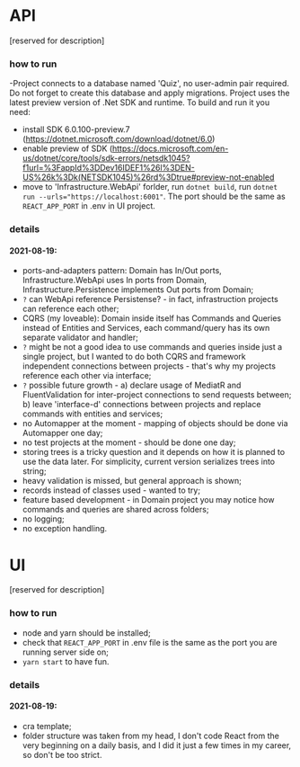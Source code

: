 # API
[reserved for description]

### how to run
-Project connects to a database named 'Quiz', no user-admin pair required. Do not forget to create this database and apply migrations.
Project uses the latest preview version of .Net SDK and runtime. To build and run it you need:
- install SDK 6.0.100-preview.7 (https://dotnet.microsoft.com/download/dotnet/6.0)
- enable preview of SDK (https://docs.microsoft.com/en-us/dotnet/core/tools/sdk-errors/netsdk1045?f1url=%3FappId%3DDev16IDEF1%26l%3DEN-US%26k%3Dk(NETSDK1045)%26rd%3Dtrue#preview-not-enabled
- move to 'Infrastructure.WebApi' forlder, run `dotnet build`, run `dotnet run --urls="https://localhost:6001"`. The port should be the same as `REACT_APP_PORT` in .env in UI project.

### details
#### 2021-08-19:
- ports-and-adapters pattern: Domain has In/Out ports, Infrastructure.WebApi uses In ports from Domain, Infrastructure.Persistence implements Out ports from Domain;
- `?` can WebApi reference Persistense? - in fact, infrastruction projects can reference each other;
- CQRS (my loveable): Domain inside itself has Commands and Queries instead of Entities and Services, each command/query has its own separate validator and handler;
- `?` might be not a good idea to use commands and queries inside just a single project, but I wanted to do both CQRS and framework independent connections between projects - that's why my projects reference each other via interface;
- `?` possible future growth - a) declare usage of MediatR and FluentValidation for inter-project connections to send requests between; b) leave 'interface-d' connections between projects and replace commands with entities and services; 
- no Automapper at the moment - mapping of objects should be done via Automapper one day;
- no test projects at the moment - should be done one day;
- storing trees is a tricky question and it depends on how it is planned to use the data later. For simplicity, current version serializes trees into string;
- heavy validation is missed, but general approach is shown;
- records instead of classes used - wanted to try;
- feature based development - in Domain project you may notice how commands and queries are shared across folders;
- no logging;
- no exception handling.

# UI
[reserved for description]

### how to run
- node and yarn should be installed;
- check that `REACT_APP_PORT` in .env file is the same as the port you are running server side on;
- `yarn start` to have fun.

### details
#### 2021-08-19:
- cra template;
- folder structure was taken from my head, I don't code React from the very beginning on a daily basis, and I did it just a few times in my career, so don't be too strict.
